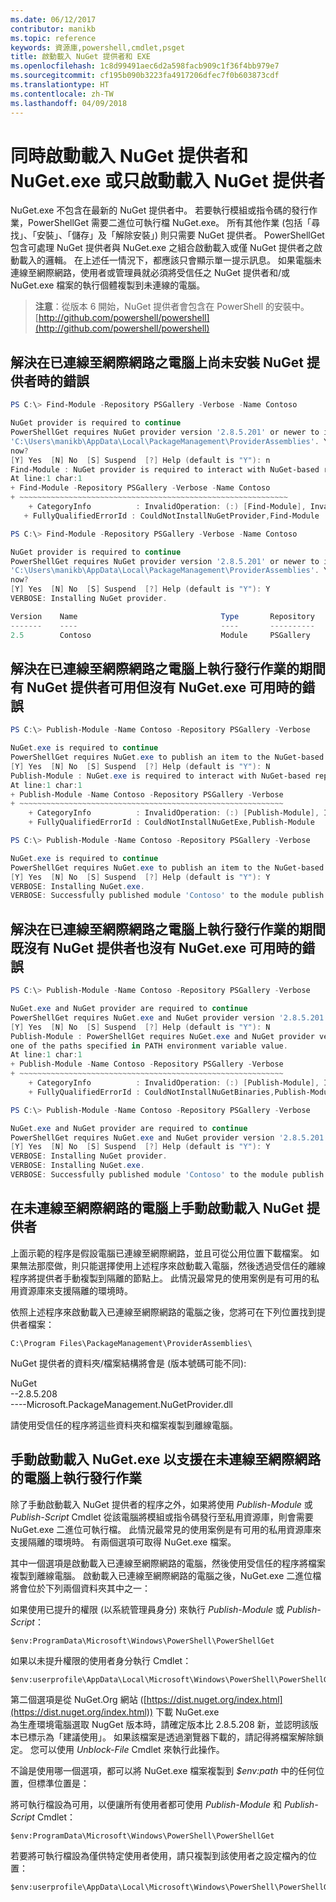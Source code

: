 ```yaml
---
ms.date: 06/12/2017
contributor: manikb
ms.topic: reference
keywords: 資源庫,powershell,cmdlet,psget
title: 啟動載入 NuGet 提供者和 EXE
ms.openlocfilehash: 1c8d99491aec6d2a598facb909c1f36f4bb979e7
ms.sourcegitcommit: cf195b090b3223fa4917206dfec7f0b603873cdf
ms.translationtype: HT
ms.contentlocale: zh-TW
ms.lasthandoff: 04/09/2018
---
```

# <a name="bootstrap-both-nuget-provider-and-nugetexe-or-bootstrap-only-nuget-provider"></a>同時啟動載入 NuGet 提供者和 NuGet.exe 或只啟動載入 NuGet 提供者

NuGet.exe 不包含在最新的 NuGet 提供者中。
若要執行模組或指令碼的發行作業，PowerShellGet 需要二進位可執行檔 NuGet.exe。
所有其他作業 (包括「尋找」、「安裝」、「儲存」及「解除安裝」) 則只需要 NuGet 提供者。
PowerShellGet 包含可處理 NuGet 提供者與 NuGet.exe 之組合啟動載入或僅 NuGet 提供者之啟動載入的邏輯。
在上述任一情況下，都應該只會顯示單一提示訊息。
如果電腦未連線至網際網路，使用者或管理員就必須將受信任之 NuGet 提供者和/或 NuGet.exe 檔案的執行個體複製到未連線的電腦。

>**注意**：從版本 6 開始，NuGet 提供者會包含在 PowerShell 的安裝中。 [http://github.com/powershell/powershell](http://github.com/powershell/powershell)

## <a name="resolving-error-when-the-nuget-provider-has-not-been-installed-on-a-machine-that-is-internet-connected"></a>解決在已連線至網際網路之電腦上尚未安裝 NuGet 提供者時的錯誤

```powershell
PS C:\> Find-Module -Repository PSGallery -Verbose -Name Contoso

NuGet provider is required to continue
PowerShellGet requires NuGet provider version '2.8.5.201' or newer to interact with NuGet-based repositories. The NuGet provider must be available in 'C:\Program Files\PackageManagement\ProviderAssemblies' or
'C:\Users\manikb\AppData\Local\PackageManagement\ProviderAssemblies'. You can also install the NuGet provider by running 'Install-PackageProvider -Name NuGet -MinimumVersion 2.8.5.201 -Force'. Do you want PowerShellGet to install and import the NuGet provider
now?
[Y] Yes  [N] No  [S] Suspend  [?] Help (default is "Y"): n
Find-Module : NuGet provider is required to interact with NuGet-based repositories. Please ensure that '2.8.5.201' or newer version of NuGet provider is installed.
At line:1 char:1
+ Find-Module -Repository PSGallery -Verbose -Name Contoso
+ ~~~~~~~~~~~~~~~~~~~~~~~~~~~~~~~~~~~~~~~~~~~~~~~~~~~~~~~~~~~~
    + CategoryInfo          : InvalidOperation: (:) [Find-Module], InvalidOperationException
   + FullyQualifiedErrorId : CouldNotInstallNuGetProvider,Find-Module

PS C:\> Find-Module -Repository PSGallery -Verbose -Name Contoso

NuGet provider is required to continue
PowerShellGet requires NuGet provider version '2.8.5.201' or newer to interact with NuGet-based repositories. The NuGet provider must be available in 'C:\Program Files\PackageManagement\ProviderAssemblies' or
'C:\Users\manikb\AppData\Local\PackageManagement\ProviderAssemblies'. You can also install the NuGet provider by running 'Install-PackageProvider -Name NuGet -MinimumVersion 2.8.5.201 -Force'. Do you want PowerShellGet to install and import the NuGet provider
now?
[Y] Yes  [N] No  [S] Suspend  [?] Help (default is "Y"): Y
VERBOSE: Installing NuGet provider.

Version    Name                                Type       Repository           Description
-------    ----                                ----       ----------           -----------
2.5        Contoso                             Module     PSGallery        Contoso module
```
## <a name="resolving-error-when-the-nuget-provider-is-available-and-nugetexe-is-not-available-during-the-publish-operation-on-a-machine-that-is-internet-connected"></a>解決在已連線至網際網路之電腦上執行發行作業的期間有 NuGet 提供者可用但沒有 NuGet.exe 可用時的錯誤

```powershell
PS C:\> Publish-Module -Name Contoso -Repository PSGallery -Verbose

NuGet.exe is required to continue
PowerShellGet requires NuGet.exe to publish an item to the NuGet-based repositories. NuGet.exe must be available under one of the paths specified in PATH environment variable value. Do you want PowerShellGet to install NuGet.exe now?
[Y] Yes  [N] No  [S] Suspend  [?] Help (default is "Y"): N
Publish-Module : NuGet.exe is required to interact with NuGet-based repositories. Please ensure that NuGet.exe is available under one of the paths specified in PATH environment variable value.
At line:1 char:1
+ Publish-Module -Name Contoso -Repository PSGallery -Verbose
+ ~~~~~~~~~~~~~~~~~~~~~~~~~~~~~~~~~~~~~~~~~~~~~~~~~~~~~~~~~~~
    + CategoryInfo          : InvalidOperation: (:) [Publish-Module], InvalidOperationException
    + FullyQualifiedErrorId : CouldNotInstallNuGetExe,Publish-Module

PS C:\> Publish-Module -Name Contoso -Repository PSGallery -Verbose

NuGet.exe is required to continue
PowerShellGet requires NuGet.exe to publish an item to the NuGet-based repositories. NuGet.exe must be available under one of the paths specified in PATH environment variable value. Do you want PowerShellGet to install NuGet.exe now?
[Y] Yes  [N] No  [S] Suspend  [?] Help (default is "Y"): Y
VERBOSE: Installing NuGet.exe.
VERBOSE: Successfully published module 'Contoso' to the module publish location 'https://www.powershellgallery.com/api/v2/'. Please allow few minutes for 'Contoso' to show up in the search results.
```

## <a name="resolving-error-when-both-nuget-provider-and-nugetexe-are-not-available-during-the-publish-operation-on-a-machine-that-is-internet-connected"></a>解決在已連線至網際網路之電腦上執行發行作業的期間既沒有 NuGet 提供者也沒有 NuGet.exe 可用時的錯誤

```powershell
PS C:\> Publish-Module -Name Contoso -Repository PSGallery -Verbose

NuGet.exe and NuGet provider are required to continue
PowerShellGet requires NuGet.exe and NuGet provider version '2.8.5.201' or newer to interact with the NuGet-based repositories. Do you want PowerShellGet to install both NuGet.exe and NuGet provider now?
[Y] Yes  [N] No  [S] Suspend  [?] Help (default is "Y"): N
Publish-Module : PowerShellGet requires NuGet.exe and NuGet provider version '2.8.5.201' or newer to interact with the NuGet-based repositories. Please ensure that '2.8.5.201' or newer version of NuGet provider is installed and NuGet.exe is available under
one of the paths specified in PATH environment variable value.
At line:1 char:1
+ Publish-Module -Name Contoso -Repository PSGallery -Verbose
+ ~~~~~~~~~~~~~~~~~~~~~~~~~~~~~~~~~~~~~~~~~~~~~~~~~~~~~~~~~~~
    + CategoryInfo          : InvalidOperation: (:) [Publish-Module], InvalidOperationException
    + FullyQualifiedErrorId : CouldNotInstallNuGetBinaries,Publish-Module

PS C:\> Publish-Module -Name Contoso -Repository PSGallery -Verbose

NuGet.exe and NuGet provider are required to continue
PowerShellGet requires NuGet.exe and NuGet provider version '2.8.5.201' or newer to interact with the NuGet-based repositories. Do you want PowerShellGet to install both NuGet.exe and NuGet provider now?
[Y] Yes  [N] No  [S] Suspend  [?] Help (default is "Y"): Y
VERBOSE: Installing NuGet provider.
VERBOSE: Installing NuGet.exe.
VERBOSE: Successfully published module 'Contoso' to the module publish location 'https://www.powershellgallery.com/api/v2/'. Please allow few minutes for 'Contoso' to show up in the search results.
```

## <a name="manually-bootstrapping-the-nuget-provider-on-a-machine-that-is-not-connected-to-the-internet"></a>在未連線至網際網路的電腦上手動啟動載入 NuGet 提供者

上面示範的程序是假設電腦已連線至網際網路，並且可從公用位置下載檔案。
如果無法那麼做，則只能選擇使用上述程序來啟動載入電腦，然後透過受信任的離線程序將提供者手動複製到隔離的節點上。
此情況最常見的使用案例是有可用的私用資源庫來支援隔離的環境時。

依照上述程序來啟動載入已連線至網際網路的電腦之後，您將可在下列位置找到提供者檔案：
```
C:\Program Files\PackageManagement\ProviderAssemblies\
```

NuGet 提供者的資料夾/檔案結構將會是 (版本號碼可能不同):

NuGet<br>
--2.8.5.208<br>
----Microsoft.PackageManagement.NuGetProvider.dll

請使用受信任的程序將這些資料夾和檔案複製到離線電腦。

## <a name="manually-bootstrapping-nugetexe-to-support-publish-operations-on-a-machine-that-is-not-connected-to-the-internet"></a>手動啟動載入 NuGet.exe 以支援在未連線至網際網路的電腦上執行發行作業

除了手動啟動載入 NuGet 提供者的程序之外，如果將使用 *Publish-Module* 或 *Publish-Script* Cmdlet 從該電腦將模組或指令碼發行至私用資源庫，則會需要 NuGet.exe 二進位可執行檔。
此情況最常見的使用案例是有可用的私用資源庫來支援隔離的環境時。
有兩個選項可取得 NuGet.exe 檔案。

其中一個選項是啟動載入已連線至網際網路的電腦，然後使用受信任的程序將檔案複製到離線電腦。
啟動載入已連線至網際網路的電腦之後，NuGet.exe 二進位檔將會位於下列兩個資料夾其中之一：

如果使用已提升的權限 (以系統管理員身分) 來執行 *Publish-Module* 或 *Publish-Script*：
```
$env:ProgramData\Microsoft\Windows\PowerShell\PowerShellGet
```

如果以未提升權限的使用者身分執行 Cmdlet：
```
$env:userprofile\AppData\Local\Microsoft\Windows\PowerShell\PowerShellGet\
```

第二個選項是從 NuGet.Org 網站 ([https://dist.nuget.org/index.html](https://dist.nuget.org/index.html)) 下載 NuGet.exe<br>
為生產環境電腦選取 NugGet 版本時，請確定版本比 2.8.5.208 新，並認明該版本已標示為「建議使用」。
如果該檔案是透過瀏覽器下載的，請記得將檔案解除鎖定。
您可以使用 *Unblock-File* Cmdlet 來執行此操作。

不論是使用哪一個選項，都可以將 NuGet.exe 檔案複製到 *$env:path* 中的任何位置，但標準位置是：

將可執行檔設為可用，以便讓所有使用者都可使用 *Publish-Module* 和 *Publish-Script* Cmdlet：
```
$env:ProgramData\Microsoft\Windows\PowerShell\PowerShellGet
```

若要將可執行檔設為僅供特定使用者使用，請只複製到該使用者之設定檔內的位置：
```
$env:userprofile\AppData\Local\Microsoft\Windows\PowerShell\PowerShellGet\
```